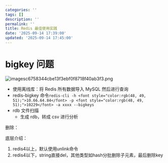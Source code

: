 ```yaml
---
categories: ''
tags: []
description: ''
permalink: ''
title: Redis 最佳使用实践
date: '2025-09-14 17:39:00'
updated: '2025-09-14 17:45:00'
---
```


# bigkey 问题


![imagesc6758344cbe13f3ebf0f8718f40ab3f3.png](/images/2b5b9358f31c71aab0e0ed392d72ad7b.png)

- 使用离线库：将 Redis 所有数据导入 MySQL 然后进行查询
- redis-bigkey 命令`redis-cli -h <font style="color:rgb(48, 49, 51);">10.66.64.84</font> -p <font style="color:rgb(48, 49, 51);">10229</font> -a xxxx --bigkeys`
- rdb 文件扫描
    - 生成 rdb，转成 csv 进行分析

删除：


底层介绍：

1. redis4以上，默认使用unlink命令
2. redis4以下，string直接del，其他类型如hash分批删除子元素，最后删除key
